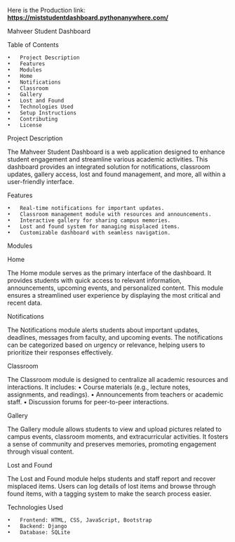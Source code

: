 Here is the Production link: **https://miststudentdashboard.pythonanywhere.com/**

Mahveer Student Dashboard

Table of Contents

	•	Project Description
	•	Features
	•	Modules
	•	Home
	•	Notifications
	•	Classroom
	•	Gallery
	•	Lost and Found
	•	Technologies Used
	•	Setup Instructions
	•	Contributing
	•	License
 
Project Description

The Mahveer Student Dashboard is a web application designed to enhance student engagement and streamline various academic activities. This dashboard provides an integrated solution for notifications, classroom updates, gallery access, lost and found management, and more, all within a user-friendly interface.

Features

	•	Real-time notifications for important updates.
	•	Classroom management module with resources and announcements.
	•	Interactive gallery for sharing campus memories.
	•	Lost and found system for managing misplaced items.
	•	Customizable dashboard with seamless navigation.

Modules

Home

The Home module serves as the primary interface of the dashboard. It provides students with quick access to relevant information, announcements, upcoming events, and personalized content. This module ensures a streamlined user experience by displaying the most critical and recent data.

Notifications

The Notifications module alerts students about important updates, deadlines, messages from faculty, and upcoming events. The notifications can be categorized based on urgency or relevance, helping users to prioritize their responses effectively.

Classroom

The Classroom module is designed to centralize all academic resources and interactions. It includes:
	•	Course materials (e.g., lecture notes, assignments, and readings).
	•	Announcements from teachers or academic staff.
	•	Discussion forums for peer-to-peer interactions.

Gallery

The Gallery module allows students to view and upload pictures related to campus events, classroom moments, and extracurricular activities. It fosters a sense of community and preserves memories, promoting engagement through visual content.

Lost and Found

The Lost and Found module helps students and staff report and recover misplaced items. Users can log details of lost items and browse through found items, with a tagging system to make the search process easier.

Technologies Used

	•	Frontend: HTML, CSS, JavaScript, Bootstrap
	•	Backend: Django
	•	Database: SQLite
